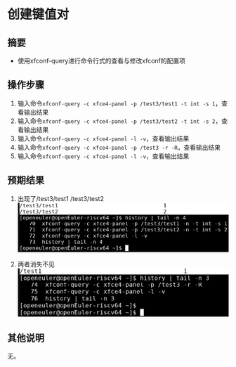 # 创建键值对

## 摘要

- 使用xfconf-query进行命令行式的查看与修改xfconf的配置项

## 操作步骤

1. 输入命令```xfconf-query -c xfce4-panel -p /test3/test1 -t int -s 1```，查看输出结果
2. 输入命令```xfconf-query -c xfce4-panel -p /test3/test2 -t int -s 2```，查看输出结果
3. 输入命令```xfconf-query -c xfce4-panel -l -v```，查看输出结果
4. 输入命令```xfconf-query -c xfce4-panel -p /test3 -r -R```，查看输出结果
5. 输入命令```xfconf-query -c xfce4-panel -l -v```，查看输出结果

## 预期结果

1. 出现了/test3/test1 /test3/test2
![](./img/Screenshot_20221208_225805.png)

2. 两者消失不见
![](./img/Screenshot_20221208_230014.png)

## 其他说明

无。
